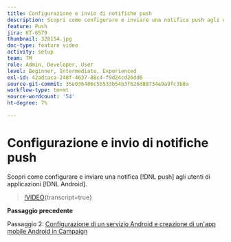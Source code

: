 ```yaml
---
title: Configurazione e invio di notifiche push
description: Scopri come configurare e inviare una notifica push agli utenti delle app Android.
feature: Push
jira: KT-6579
thumbnail: 328154.jpg
doc-type: feature video
activity: setup
team: TM
role: Admin, Developer, User
level: Beginner, Intermediate, Experienced
exl-id: 42adcaca-248f-4637-88c4-f9d24cd26dd6
source-git-commit: 35e036486c5b533b54b3f626d88734e9a9fc3b8a
workflow-type: tm+mt
source-wordcount: '54'
ht-degree: 7%

---
```


# Configurazione e invio di notifiche push

Scopri come configurare e inviare una notifica [!DNL push] agli utenti di applicazioni [!DNL Android].

>[!VIDEO](https://video.tv.adobe.com/v/328154?quality=12&learn=on){transcript=true}

**Passaggio precedente**

Passaggio 2: [Configurazione di un servizio Android e creazione di un&#39;app mobile Android in Campaign](/help/tutorial-getting-started-with-push-notifications-for-android/configuring-an-android-service-in-campaign.md)


